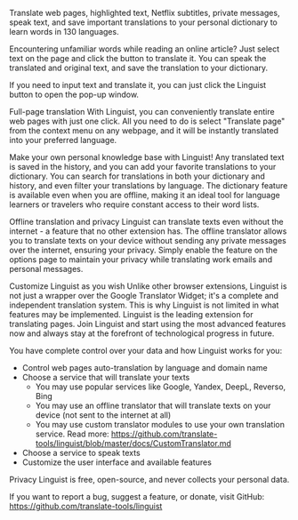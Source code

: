 Translate web pages, highlighted text, Netflix subtitles, private messages, speak text, and save important translations to your personal dictionary to learn words in 130 languages.

Encountering unfamiliar words while reading an online article? Just select text on the page and click the button to translate it. You can speak the translated and original text, and save the translation to your dictionary.

If you need to input text and translate it, you can just click the Linguist button to open the pop-up window.

Full-page translation
With Linguist, you can conveniently translate entire web pages with just one click. All you need to do is select "Translate page" from the context menu on any webpage, and it will be instantly translated into your preferred language.

Make your own personal knowledge base with Linguist!
Any translated text is saved in the history, and you can add your favorite translations to your dictionary. You can search for translations in both your dictionary and history, and even filter your translations by language. The dictionary feature is available even when you are offline, making it an ideal tool for language learners or travelers who require constant access to their word lists.

Offline translation and privacy
Linguist can translate texts even without the internet - a feature that no other extension has. The offline translator allows you to translate texts on your device without sending any private messages over the internet, ensuring your privacy. Simply enable the feature on the options page to maintain your privacy while translating work emails and personal messages.

Customize Linguist as you wish
Unlike other browser extensions, Linguist is not just a wrapper over the Google Translator Widget; it's a complete and independent translation system. This is why Linguist is not limited in what features may be implemented. Linguist is the leading extension for translating pages. Join Linguist and start using the most advanced features now and always stay at the forefront of technological progress in future.

You have complete control over your data and how Linguist works for you:

- Control web pages auto-translation by language and domain name
- Choose a service that will translate your texts
  - You may use popular services like Google, Yandex, DeepL, Reverso, Bing
  - You may use an offline translator that will translate texts on your device (not sent to the internet at all)
  - You may use custom translator modules to use your own translation service. Read more: https://github.com/translate-tools/linguist/blob/master/docs/CustomTranslator.md
- Choose a service to speak texts
- Customize the user interface and available features

Privacy
Linguist is free, open-source, and never collects your personal data.

If you want to report a bug, suggest a feature, or donate, visit GitHub: https://github.com/translate-tools/linguist